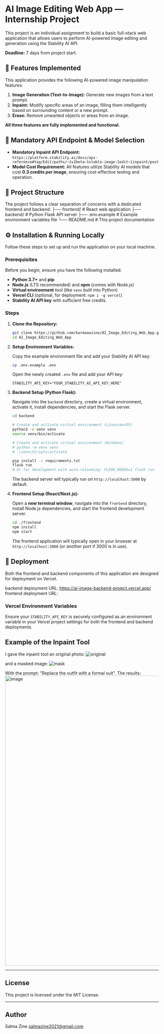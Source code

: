 # AI Image Editing Web App — Internship Project

This project is an individual assignment to build a basic full-stack web application that allows users to perform AI-powered image editing and generation using the Stability AI API.

**Deadline:** 7 days from project start.

## 🚀 Features Implemented

This application provides the following AI-powered image manipulation features:

1.  **Image Generation (Text-to-Image):** Generate new images from a text prompt.
2.  **Inpaint:** Modify specific areas of an image, filling them intelligently based on surrounding content or a new prompt.
3.  **Erase:** Remove unwanted objects or areas from an image.

**All three features are fully implemented and functional.**

## 🎯 Mandatory API Endpoint & Model Selection

* **Mandatory Inpaint API Endpoint:**
    `https://platform.stability.ai/docs/api-reference#tag/Edit/paths/~1v2beta~1stable-image~1edit~1inpaint/post`
* **Model Cost Requirement:** All features utilize Stability AI models that cost **0.3 credits per image**, ensuring cost-effective testing and operation.

## 📁 Project Structure

The project follows a clear separation of concerns with a dedicated frontend and backend:
├── frontend/             # React web application
├── backend/              # Python Flask API server
├── .env.example          # Example environment variables file
└── README.md             # This project documentation

## ⚙️ Installation & Running Locally

Follow these steps to set up and run the application on your local machine.

### Prerequisites

Before you begin, ensure you have the following installed:

* **Python 3.7+** and **pip**
* **Node.js** (LTS recommended) and **npm** (comes with Node.js)
* **Virtual environment** tool (like `venv` built into Python)
* **Vercel CLI** (optional, for deployment: `npm i -g vercel`)
* **Stability AI API key** with sufficient free credits.

### Steps

1.  **Clone the Repository:**

    ```bash
    git clone https://github.com/karmaaazine/AI_Image_Editing_Web_App.git
    cd AI_Image_Editing_Web_App
    ```

2.  **Setup Environment Variables:**

    Copy the example environment file and add your Stability AI API key:

    ```bash
    cp .env.example .env
    ```

    Open the newly created `.env` file and add your API key:

    ```
    STABILITY_API_KEY="YOUR_STABILITY_AI_API_KEY_HERE"
    ```

3.  **Backend Setup (Python Flask):**

    Navigate into the `backend` directory, create a virtual environment, activate it, install dependencies, and start the Flask server.

    ```bash
    cd backend

    # Create and activate virtual environment (Linux/macOS)
    python3 -m venv venv
    source venv/bin/activate

    # Create and activate virtual environment (Windows)
    # python -m venv venv
    # .\venv\Scripts\activate

    pip install -r requirements.txt
    flask run
    # Or for development with auto-reloading: FLASK_DEBUG=1 flask run
    ```
    The backend server will typically run on `http://localhost:5000` by default.

4.  **Frontend Setup (React/Next.js):**

    Open a **new terminal window**, navigate into the `frontend` directory, install Node.js dependencies, and start the frontend development server.

    ```bash
    cd ./frontend 
    npm install
    npm start
    ```
    The frontend application will typically open in your browser at `http://localhost:3000` (or another port if 3000 is in use).

## 🚀 Deployment

Both the frontend and backend components of this application are designed for deployment on Vercel.

backend deployment URL: https://ai-image-backend-project.vercel.app/
frontend deployment URL: 

### Vercel Environment Variables

Ensure your `STABILITY_API_KEY` is securely configured as an environment variable in your Vercel project settings for both the frontend and backend deployments.

## Example of the Inpaint Tool

I gave the inpaint tool an original photo:
![original](https://github.com/user-attachments/assets/22cb69a0-1b37-44a5-8b98-0ad99bb690a8)

and a masked image:
![mask](https://github.com/user-attachments/assets/932d420b-d653-40f9-9a72-3ff12fc8939e)

With the prompt: "Replace the outfit with a formal suit". The results:
<img width="949" alt="image" src="https://github.com/user-attachments/assets/c9125d82-1aba-43ba-beae-50ca2a8294bc" />



---

## License
This project is licensed under the MIT License.

---
## Author
Salma Zine
salmazine2021@gmail.com

